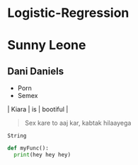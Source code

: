 # Logistic-Regression

# Sunny Leone

## Dani Daniels

- Porn
- Semex

| Kiara  | is  |  bootiful |

> Sex kare to aaj kar, kabtak hilaayega
>

`String`

```python
def myFunc():
  print(hey hey hey)
```
